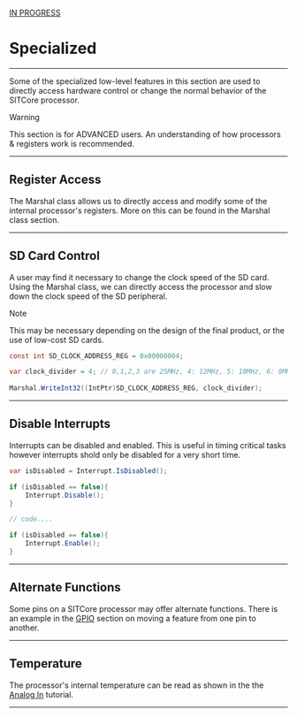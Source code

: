 [IN PROGRESS](error.md) 
# Specialized
---
Some of the specialized low-level features in this section are used to directly access hardware control or change the normal behavior of the SITCore processor.

> [!Warning]
> This section is for ADVANCED users. An understanding of how processors & registers work is recommended. 

---

## Register Access

The Marshal class allows us to directly access and modify some of the internal processor's registers. More on this can be found in the Marshal class section.

---

## SD Card Control

A user may find it necessary to change the clock speed of the SD card. Using the Marshal class, we can directly access the processor and slow down the clock speed of the SD peripheral. 
> [!Note]
> This may be necessary depending on the design of the final product, or the use of low-cost SD cards.

```cs
const int SD_CLOCK_ADDRESS_REG = 0x00000004;

var clock_divider = 4; // 0,1,2,3 are 25MHz, 4: 12MHz, 5: 10MHz, 6: 8MHz...
            
Marshal.WriteInt32((IntPtr)SD_CLOCK_ADDRESS_REG, clock_divider);
```

---

## Disable Interrupts

Interrupts can be disabled and enabled. This is useful in timing critical tasks however interrupts shold only be disabled for a very short time.

```cs
var isDisabled = Interrupt.IsDisabled();

if (isDisabled == false){
    Interrupt.Disable();
}

// code....

if (isDisabled == false){
    Interrupt.Enable();
}
```

---

## Alternate Functions

Some pins on a SITCore processor may offer alternate functions. There is an example in the [GPIO](gpio.md) section on moving a feature from one pin to another. 

---

## Temperature 

The processor's internal temperature can be read as shown in the the [Analog In](analog-in.md) tutorial. 

---

